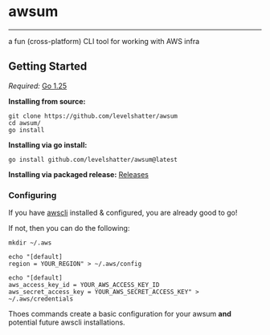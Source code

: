 # awsum

---

a fun (cross-platform) CLI tool for working with AWS infra

## Getting Started
*Required:* [Go 1.25](https://go.dev/dl)

**Installing from source:**
```shell
git clone https://github.com/levelshatter/awsum
cd awsum/
go install
```

**Installing via go install:**

```shell
go install github.com/levelshatter/awsum@latest
```

**Installing via packaged release:**
[Releases](https://github.com/levelshatter/awsum/releases)

### Configuring

If you have [awscli](https://aws.amazon.com/cli/) installed & configured, you are already good to go!

If not, then you can do the following:

```shell
mkdir ~/.aws

echo "[default]
region = YOUR_REGION" > ~/.aws/config

echo "[default]
aws_access_key_id = YOUR_AWS_ACCESS_KEY_ID
aws_secret_access_key = YOUR_AWS_SECRET_ACCESS_KEY" > ~/.aws/credentials
```

Thoes commands create a basic configuration for your awsum **and** potential future awscli installations.